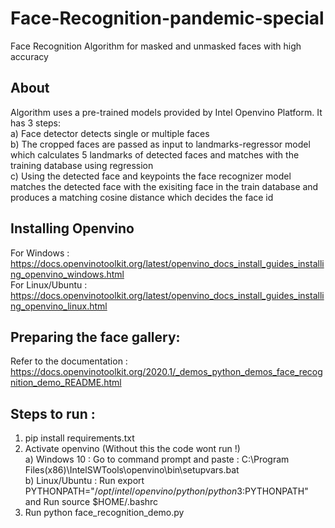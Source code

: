 # Face-Recognition-pandemic-special
Face Recognition Algorithm for masked and unmasked faces with high accuracy
## About
Algorithm uses a pre-trained models provided by Intel Openvino Platform. It has 3 steps:  
a) Face detector detects single or multiple faces  
b) The cropped faces are passed as input to landmarks-regressor model which calculates 5 landmarks of detected faces and matches with the training database using regression  
c) Using the detected face and keypoints the face recognizer model matches the detected face with the exisiting face in the train database and produces a matching cosine distance which decides the face id  
## Installing Openvino
For Windows : https://docs.openvinotoolkit.org/latest/openvino_docs_install_guides_installing_openvino_windows.html  
For Linux/Ubuntu : https://docs.openvinotoolkit.org/latest/openvino_docs_install_guides_installing_openvino_linux.html  
## Preparing the face gallery:
Refer to the documentation : https://docs.openvinotoolkit.org/2020.1/_demos_python_demos_face_recognition_demo_README.html
## Steps to run : 
1. pip install requirements.txt  
2. Activate openvino (Without this the code wont run !)  
   a) Windows 10 : Go to command prompt and paste : C:\Program Files(x86)\IntelSWTools\openvino\bin\setupvars.bat  
   b) Linux/Ubuntu : Run export PYTHONPATH="$/opt/intel/openvino/python/python3:$PYTHONPATH" and Run source $HOME/.bashrc  
3. Run python face_recognition_demo.py 
